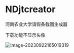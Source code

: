 # NDjtcreator
 河南农业大学请假条截图生成器

下载功能不显示头像

![image-20230922165019319](https://luchetuchuang.oss-cn-beijing.aliyuncs.com/aprimg/image-20230922165019319.png)
